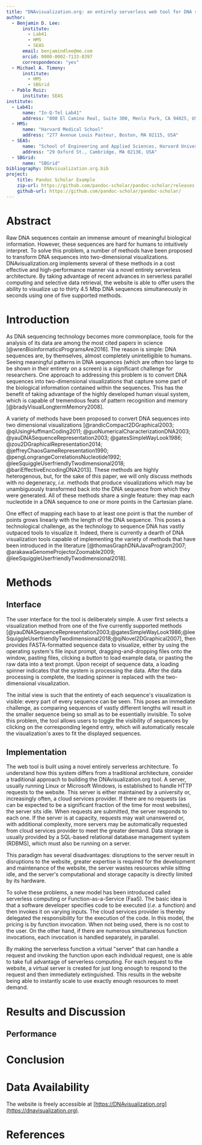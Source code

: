 ```yaml
---
title: "DNAvisualization.org: an entirely serverless web tool for DNA sequence visualization"
author:
  - Benjamin D. Lee:
      institute:
        - Lab41
        - HMS
        - SEAS
      email: benjamindlee@me.com
      orcid: 0000-0002-7133-8397
      correspondence: "yes"
  - Michael A. Timony:
      institute:
        - HMS
        - SBGrid
  - Pablo Ruiz:
      institute: SEAS
institute:
  - Lab41:
      name: "In-Q-Tel Lab41"
      address: "800 El Camino Real, Suite 300, Menlo Park, CA 94025, USA"
  - HMS:
      name: "Harvard Medical School"
      address: "277 Avenue Louis Pasteur, Boston, MA 02115, USA"
  - SEAS:
      name: "School of Engineering and Applied Sciences, Harvard University"
      address: "29 Oxford St., Cambridge, MA 02138, USA"
  - SBGrid:
      name: "SBGrid"
bibliography: DNAvisualization.org.bib
project:
    title: Pandoc Scholar Example
    zip-url: https://github.com/pandoc-scholar/pandoc-scholar/releases
    github-url: https://github.com/pandoc-scholar/pandoc-scholar/
---
```


# Abstract

Raw DNA sequences contain an immense amount of meaningful biological information. However, these sequences are hard for humans to intuitively interpret. To solve this problem, a number of methods have been proposed to transform DNA sequences into two-dimensional visualizations. DNAvisualization.org implements several of these methods in a cost effective and high-performance manner via a novel entirely serverless architecture. By taking advantage of recent advances in serverless parallel computing and selective data retrieval, the website is able to offer users the ability to visualize up to thirty 4.5 Mbp DNA sequences simultaneously in seconds using one of five supported methods.


# Introduction

As DNA sequencing technology becomes more commonplace, tools for the analysis of its data are among the most cited papers in science [@wrenBioinformaticsProgramsAre2016]. The reason is simple: DNA sequences are, by themselves, almost completely unintelligible to humans. Seeing meaningful patterns in DNA sequences (which are often too large to be shown in their entirety on a screen) is a significant challenge for researchers. One approach to addressing this problem is to convert DNA sequences into two-dimensional visualizations that capture some part of the biological information contained within the sequences. This has the benefit of taking advantage of the highly developed human visual system, which is capable of tremendous feats of pattern recognition and memory [@bradyVisualLongtermMemory2008].

A variety of methods have been proposed to convert DNA sequences into two dimensional visualizations [@randicCompact2DGraphical2003; @qiUsingHuffmanCoding2011; @guoNumericalCharacterizationDNA2003; @yauDNASequenceRepresentation2003; @gatesSimpleWayLook1986; @zou2DGraphicalRepresentation2014; @jeffreyChaosGameRepresentation1990; @pengLongrangeCorrelationsNucleotide1992; @leeSquiggleUserfriendlyTwodimensional2018; @bariEffectiveEncodingDNA2013]. These methods are highly heterogenous, but, for the sake of this paper, we will only discuss methods with no degeneracy, *i.e.* methods that produce visualizations which may be unambiguously transformed back into the DNA sequence from which they were generated. All of these methods share a single feature: they map each nucleotide in a DNA sequence to one or more points in the Cartesian plane.

One effect of mapping each base to at least one point is that the number of points grows linearly with the length of the DNA sequence. This poses a technological challenge, as the technology to sequence DNA has vastly outpaced tools to visualize it. Indeed, there is currently a dearth of DNA visualization tools capable of implementing the variety of methods that have been introduced in the literature [@thomasGraphDNAJavaProgram2007; @arakawaGenomeProjectorZoomable2009; @leeSquiggleUserfriendlyTwodimensional2018]. 

# Methods

## Interface

The user interface for the tool is deliberately simple. A user first selects a visualization method from one of the five currently supported methods [@yauDNASequenceRepresentation2003;@gatesSimpleWayLook1986;@leeSquiggleUserfriendlyTwodimensional2018;@qiNovel2DGraphical2007], then provides FASTA-formatted sequence data to visualize, either by using the operating system's file input prompt, dragging-and-dropping files onto the window, pasting files, clicking a button to load example data, or pasting the raw data into a text prompt. Upon receipt of sequence data, a loading spinner indicates that the system is processing the data. After the data processing is complete, the loading spinner is replaced with the two-dimensional visualization. 

The initial view is such that the entirety of each sequence's visualization is visible: every part of every sequence can be seen. This poses an immediate challenge, as comparing sequences of vastly different lengths will result in the smaller sequence being so small as to be essentially invisible. To solve this problem, the tool allows users to toggle the visibility of sequences by clicking on the corresponding legend entry, which will automatically rescale the visualization's axes to fit the displayed sequences. 



## Implementation

The web tool is built using a novel entirely serverless architecture. To understand how this system differs from a traditional architecture, consider a traditional approach to building the DNAvisualization.org tool. A server, usually running Linux or Microsoft Windows, is established to handle HTTP requests to the website. This server is either maintained by a university or, increasingly often, a cloud services provider. If there are no requests (as can be expected to be a significant fraction of the time for most websites), the server sits idle. When requests are submitted, the server responds to each one. If the server is at capacity, requests may wait unanswered or, with additional complexity, more servers may be automatically requested from cloud services provider to meet the greater demand. Data storage is usually provided by a SQL-based relational database management system (RDBMS), which must also be running on a server. 

This paradigm has several disadvantages: disruptions to the server result in disruptions to the website, greater expertise is required for the development and maintenance of the website, the server wastes resources while sitting idle, and the server's computational and storage capacity is directly limited by its hardware. 

To solve these problems, a new model has been introduced called serverless computing or Function-as-a-Service (FaaS). The basic idea is that a software developer specifies code to be executed (_i.e._ a function) and then invokes it on varying inputs. The cloud services provider is thereby delegated the responsibility for the execution of the code. In this model, the pricing is by function invocation. When not being used, there is no cost to the user. On the other hand, if there are numerous simultaneous function invocations, each invocation is handled separately, in parallel. 

By making the serverless function a virtual "server" that can handle a request and invoking the function upon each individual request, one is able to take full advantage of serverless computing. For each request to the website, a virtual server is created for just long enough to respond to the request and then immediately extinguished. This results in the website being able to instantly scale to use exactly enough resources to meet demand. 

# Results and Discussion

## Performance



# Conclusion

# Data Availability

The website is freely accessible at [https://DNAvisualization.org](https://dnavisualization.org).

# References
